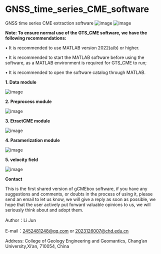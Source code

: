 # GNSS_time_series_CME_software
GNSS time series CME extraction software
![image](https://github.com/user-attachments/assets/12912590-934f-48b5-8e62-7cf6381b6c91)
![image](https://github.com/user-attachments/assets/670d4614-9c14-40c8-967a-382f1d7bcc82)


**Note: To ensure normal use of the GTS_CME software, we have the following recommendations:**

•	It is recommended to use MATLAB version 2022(a/b) or higher.

•	It is recommended to start the MATLAB software before using the software, as a MATLAB environment is required for GTS_CME to run;

•	It is recommended to open the software catalog through MATLAB.


**1. Data module**


![image](https://github.com/user-attachments/assets/8251b49c-08f3-454e-a990-a2bb62a35f8f)


**2. Preprocess module**


![image](https://github.com/user-attachments/assets/ef4ca9d7-a5d3-40a1-8810-06eedc9af7ff)


**3. EtractCME module**


![image](https://github.com/user-attachments/assets/e27a1da3-85c4-4987-b6f7-6af9490eb118)


**4. Paramerization module**


![image](https://github.com/user-attachments/assets/d1a983bb-1a5d-4268-a943-4b02e7b6a6e8)


**5. velocity field**

![image](https://github.com/user-attachments/assets/a3d02d62-ca0c-47c1-b310-98ba9176a471)


**Contact**

This is the first shared version of gCMEbox software, if you have any suggestions and comments, or doubts in the process of using it, please send an email to let us know, we will give a reply as soon as possible, we hope that the user actively put forward valuable opinions to us, we will seriously think about and adopt them.

Author：Li Jun

E-mail：2452481248@qq.com  or  2023126007@chd.edu.cn  

Address:  College of Geology Engineering and Geomantics, Chang’an University,Xi’an, 710054, China

